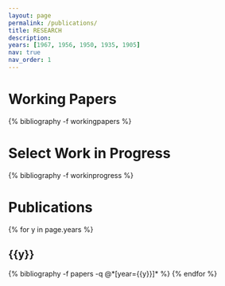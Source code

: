 ```yaml
---
layout: page
permalink: /publications/
title: RESEARCH
description: 
years: [1967, 1956, 1950, 1935, 1905]
nav: true
nav_order: 1
---
```

<!-- _pages/publications.md -->
<div class="publications">
  
<h1>Working Papers</h1>

{% bibliography -f workingpapers %}
  
<h1>Select Work in Progress</h1>

{% bibliography -f workinprogress %}
  
<h1>Publications</h1>

{% for y in page.years %}
  <h2 class="year">{{y}}</h2>
  {% bibliography -f papers -q @*[year={{y}}]* %}
{% endfor %}


  
</div>
